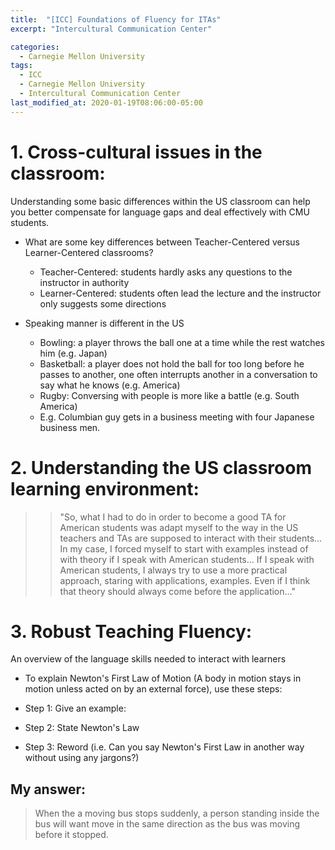 ```yaml
---
title:  "[ICC] Foundations of Fluency for ITAs"
excerpt: "Intercultural Communication Center"

categories:
  - Carnegie Mellon University
tags:
  - ICC
  - Carnegie Mellon University
  - Intercultural Communication Center
last_modified_at: 2020-01-19T08:06:00-05:00
---
```


# 1. Cross-cultural issues in the classroom:
Understanding some basic differences within the US classroom can help you better compensate for language gaps and deal effectively with CMU students.

- What are some key differences between Teacher-Centered versus Learner-Centered classrooms?
  - Teacher-Centered: students hardly asks any questions to the instructor in authority
  - Learner-Centered: students often lead the lecture and the instructor only suggests some directions
  
- Speaking manner is different in the US
  - Bowling: a player throws the ball one at a time while the rest watches him (e.g. Japan)
  - Basketball: a player does not hold the ball for too long before he passes to another, one often interrupts another in a conversation to say what he knows (e.g. America)
  - Rugby: Conversing with people is more like a battle (e.g. South America)
   - E.g. Columbian guy gets in a business meeting with four Japanese business men.
  
# 2. Understanding the US classroom learning environment:

>> "So, what I had to do in order to become a good TA for American students was adapt myself to the way in the US teachers and TAs are supposed to interact with their students... In my case, I forced myself to start with examples instead of with theory if I speak with American students... If I speak with American students, I always try to use a more practical approach, staring with applications, examples. Even if I think that theory should always come before the application..."

# 3. Robust Teaching Fluency:
An overview of the language skills needed to interact with learners

- To explain Newton's First Law of Motion (A body in motion stays in motion unless acted on by an external force), use these steps:
 - Step 1: Give an example:

 - Step 2: State Newton's Law

 - Step 3: Reword (i.e. Can you say Newton's First Law in another way without using any jargons?)

## My answer:
> When the a moving bus stops suddenly, a person standing inside the bus will want move in the same direction as the bus was moving before it stopped.

